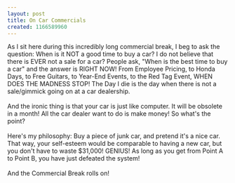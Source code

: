 ```yaml
---
layout: post
title: On Car Commercials
created: 1166589960
---
```

<p>As I sit here during this incredibly long commercial break, I beg to ask the question: When is it NOT a good time to buy a car? I do not believe that there is EVER not a sale for a car? People ask, &quot;When is the best time to buy a car&quot; and the answer is RIGHT NOW! From Employee Pricing, to Honda Days, to Free Guitars, to Year-End Events, to the Red Tag Event, WHEN DOES THE MADNESS STOP! The Day I die is the day when there is not a sale/gimmick going on at a car dealership.<br />
	<br />
	And the ironic thing is that your car is just like computer. It will be obsolete in a month! All the car dealer want to do is make money! So what&#39;s the point?<br />
	<br />
	Here&#39;s my philosophy: Buy a piece of junk car, and pretend it&#39;s a nice car. That way, your self-esteem would be comparable to having a new car, but you don&#39;t have to waste $31,000! GENIUS! As long as you get from Point A to Point B, you have just defeated the system!<br />
	<br />
	And the Commercial Break rolls on!</p>
